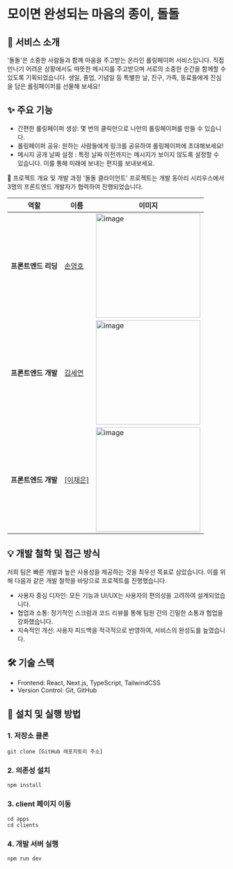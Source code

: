 # 모이면 완성되는 마음의 종이, 돌돌

## 🌟 서비스 소개
'돌돌'은 소중한 사람들과 함께 마음을 주고받는 온라인 롤링페이퍼 서비스입니다. 직접 만나기 어려운 상황에서도 따뜻한 메시지를 주고받으며 서로의 소중한 순간을 함께할 수 있도록 기획되었습니다. 생일, 졸업, 기념일 등 특별한 날, 친구, 가족, 동료들에게 진심을 담은 롤링페이퍼를 선물해 보세요!


## ✨ 주요 기능
- 간편한 롤링페이퍼 생성: 몇 번의 클릭만으로 나만의 롤링페이퍼를 만들 수 있습니다.
- 롤링페이퍼 공유: 원하는 사람들에게 링크를 공유하여 롤링페이퍼에 초대해보세요!
- 메시지 공개 날짜 설정 : 특정 날짜 이전까지는 메시지가 보이지 않도록 설정할 수 있습니다. 이를 통해 미래에 보내는 편지를 보내보세요.

🚀 프로젝트 개요 및 개발 과정
'돌돌 클라이언트' 프로젝트는 개발 동아리 시리우스에서 3명의 프론트엔드 개발자가 협력하여 진행되었습니다.

| 역할 | 이름 | 이미지 |
|---|---|---|
| **프론트엔드 리딩** | [손영호](https://github.com/wherewhale?tab=repositories) | <img width="240" height="240" alt="image" src="https://github.com/user-attachments/assets/d3a99f38-9b96-46f2-9a10-c29a24598775" /> |
| **프론트엔드 개발** | [김세연](https://github.com/yonseeee) | <img width="240" height="240" alt="image" src="https://github.com/user-attachments/assets/1823d2b7-6ed1-4c28-b8dd-a734f9ddf182" /> |
| **프론트엔드 개발** | [[이채은]](https://github.com/Leechaeun1) | <img width="240" height="240" alt="image" src="https://github.com/user-attachments/assets/fc03c583-768e-45c7-acfa-0fada7d80001" /> |


## 💡 개발 철학 및 접근 방식
저희 팀은 빠른 개발과 높은 사용성을 제공하는 것을 최우선 목표로 삼았습니다.
이를 위해 다음과 같은 개발 철학을 바탕으로 프로젝트를 진행했습니다.

- 사용자 중심 디자인: 모든 기능과 UI/UX는 사용자의 편의성을 고려하여 설계되었습니다.
- 협업과 소통: 정기적인 스크럼과 코드 리뷰를 통해 팀원 간의 긴밀한 소통과 협업을 강화했습니다.
- 지속적인 개선: 사용자 피드백을 적극적으로 반영하여, 서비스의 완성도를 높였습니다.

## 🛠️ 기술 스택
- Frontend: React, Next.js, TypeScript, TailwindCSS
- Version Control: Git, GitHub


## 📝 설치 및 실행 방법
### 1. 저장소 클론
```
git clone [GitHub 레포지토리 주소]
```

### 2. 의존성 설치
```
npm install
```

### 3. client 페이지 이동
```
cd apps
cd clients
```

### 4. 개발 서버 실행
```
npm run dev
```
